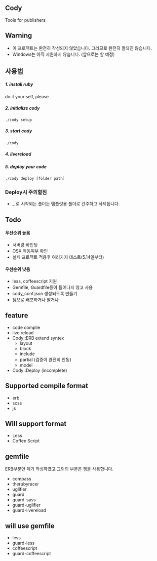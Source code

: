 ## Cody
Tools for publishers

## Warning
  - 이 프로젝트는 완전히 작성되지 않았습니다. 그러므로 완전히 잘되진 않습니다.
  - Windows는 아직 지원하지 않습니다. (앞으로는 할 예정)

## 사용법

##### 1. install ruby
do it your self, please

##### 2. initialize cody
```sh
./cody setup
```

##### 3. start cody
```sh
./cody
```
##### 4. livereload


##### 5. deploy your code
```sh
./cody deploy [folder path]
```

### Deploy시 주의할점
  - _ 로 시작되는 폴더는 템플릿용 폴더로 간주하고 삭제됩니다.

## Todo
#### 우선순위 높음
  - 서버랑 바인딩
  - OSX 작동여부 확인
  - 실제 프로젝트 적용후 여러가지 테스트(5.14일부터)

#### 우선순위 낮음
  - less, coffeescript 지원
  - Gemfile, Guardfile등이 들어나지 않고 사용
  - cody_conf.json 생성되도록 만들기
  - 잼으로 배포하거나 말거나

## feature
  - code complie
  - live reload
  - Cody::ERB extend syntex
    - layout
    - block
    - include
    - partial (검증이 완전히 안됨)
    - model
  - Cody::Deploy (incomplete)

## Supported compile format
  - erb
  - scss
  - js

## Will support format
  - Less
  - Coffee Script

## gemfile
ERB부분만 제가 작성하였고 그외의 부분은 잼을 사용합니다.
  - compass
  - therubyracer
  - uglifier
  - guard
  - guard-sass
  - guard-uglifier
  - guard-livereload
  
## will use gemfile
  - less
  - guard-less
  - coffeescript
  - guard-coffeescript
  